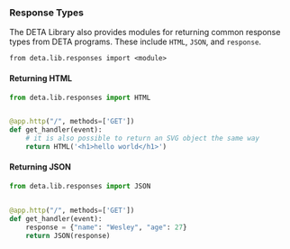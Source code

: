
### Response Types

The DETA Library also provides modules for returning common response types from DETA programs. These include `HTML`, `JSON`, and `response`.

```
from deta.lib.responses import <module>
```

#### Returning HTML

```python
from deta.lib.responses import HTML


@app.http("/", methods=['GET'])
def get_handler(event): 
    # it is also possible to return an SVG object the same way 
    return HTML('<h1>hello world</h1>')
```

#### Returning JSON

```python
from deta.lib.responses import JSON


@app.http("/", methods=['GET'])
def get_handler(event): 
    response = {"name": "Wesley", "age": 27}
    return JSON(response)
```

